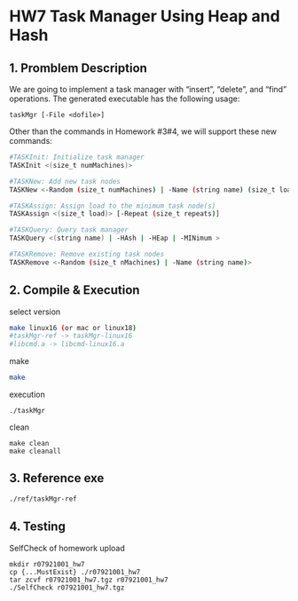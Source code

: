 # HW7 Task Manager Using Heap and Hash

## 1. Promblem Description
We are going to implement a task manager with “insert”, “delete”, and “find” operations. The generated executable has the following usage:
```
taskMgr [-File <dofile>]
```
Other than the commands in Homework #3#4, we will support these new commands:
```sh
#TASKInit: Initialize task manager
TASKInit <(size_t numMachines)>

#TASKNew: Add new task nodes
TASKNew <-Random (size_t numMachines) | -Name (string name) (size_t load)>

#TASKAssign: Assign load to the minimum task node(s)
TASKAssign <(size_t load)> [-Repeat (size_t repeats)]

#TASKQuery: Query task manager
TASKQuery <(string name) | -HAsh | -HEap | -MINimum >

#TASKRemove: Remove existing task nodes
TASKRemove <-Random (size_t nMachines) | -Name (string name)>
```

## 2. Compile & Execution

select version
```sh
make linux16 (or mac or linux18)
#taskMgr-ref -> taskMgr-linux16
#libcmd.a -> libcmd-linux16.a
```
make 
```sh
make
```
execution
```
./taskMgr
```
clean
```
make clean
make cleanall
```

## 3. Reference exe
```sh
./ref/taskMgr-ref
```

## 4. Testing
SelfCheck of homework upload
```
mkdir r07921001_hw7
cp {...MustExist} ./r07921001_hw7
tar zcvf r07921001_hw7.tgz r07921001_hw7
./SelfCheck r07921001_hw7.tgz
```
